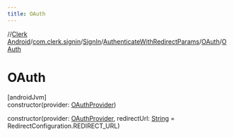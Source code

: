```yaml
---
title: OAuth
---
```

//[Clerk Android](../../../../../index.html)/[com.clerk.signin](../../../index.html)/[SignIn](../../index.html)/[AuthenticateWithRedirectParams](../index.html)/[OAuth](index.html)/[OAuth](-o-auth.html)



# OAuth



[androidJvm]\
constructor(provider: [OAuthProvider](../../../../com.clerk.sso/-o-auth-provider/index.html))

constructor(provider: [OAuthProvider](../../../../com.clerk.sso/-o-auth-provider/index.html), redirectUrl: [String](https://kotlinlang.org/api/latest/jvm/stdlib/kotlin-stdlib/kotlin/-string/index.html) = RedirectConfiguration.REDIRECT_URL)




